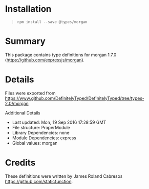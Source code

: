 # Installation
> `npm install --save @types/morgan`

# Summary
This package contains type definitions for morgan 1.7.0 (https://github.com/expressjs/morgan).

# Details
Files were exported from https://www.github.com/DefinitelyTyped/DefinitelyTyped/tree/types-2.0/morgan

Additional Details
 * Last updated: Mon, 19 Sep 2016 17:28:59 GMT
 * File structure: ProperModule
 * Library Dependencies: none
 * Module Dependencies: express
 * Global values: morgan

# Credits
These definitions were written by James Roland Cabresos <https://github.com/staticfunction>.
